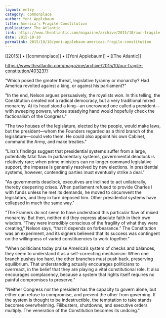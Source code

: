 ```yaml
---
layout: entry
category: commonplace
author: Yoni Applebaum
title: America's Fragile Constitution
publication: The Atlantic
link: https://www.theatlantic.com/magazine/archive/2015/10/our-fragile-constitution/403237/
date: 2015-10-10
permalink: 2015/10/10/yoni-applebaum-americas-fragile-constitution
---
```


[[2015]] • [[commonplace]] • [[Yoni Applebaum]] • [[The Atlantic]]

https://www.theatlantic.com/magazine/archive/2015/10/our-fragile-constitution/403237/

"Which posed the greater threat, legislative tyranny or monarchy? Had America revolted against a king, or against his parliament?"

"In the end, Nelson argues persuasively, the royalists won. In this telling, the Constitution created not a radical democracy, but a very traditional mixed monarchy. At its head stood a king—an uncrowned one called a president—with sweeping powers, whose steadying hand would hopefully check the factionalism of the Congress."

"The two houses of the legislature, elected by the people, would make laws, but the president—whom the Founders regarded as a third branch of the legislature—could veto them. He could also appoint his own Cabinet, command the Army, and make treaties."

"Linz’s findings suggest that presidential systems suffer from a large, potentially fatal flaw. In parliamentary systems, governmental deadlock is relatively rare; when prime ministers can no longer command legislative support, the impasse is generally resolved by new elections. In presidential systems, however, contending parties must eventually strike a deal."

"As governments deadlock, executives are inclined to act unilaterally, thereby deepening crises. When parliament refused to provide Charles I with funds unless he met its demands, he moved to circumvent the legislators, and they in turn deposed him. Other presidential systems have collapsed in much the same way."

"The Framers do not seem to have understood this particular flaw of mixed monarchy. But then, neither did they express absolute faith in their own wisdom. “They were incredibly conscious of the fragility of what they were creating,” Nelson says, “that it depends on forbearance.” The Constitution was an experiment, and its signers believed that its success was contingent on the willingness of varied constituencies to work together."

"When politicians today praise America’s system of checks and balances, they seem to understand it as a self-correcting mechanism: When one branch pushes too hard, the other branches must push back, preserving equilibrium. That understanding actually encourages politicians to overreact, in the belief that they are playing a vital constitutional role. It also encourages complacency, because a system that rights itself requires no painful compromises to preserve."

"Neither Congress nor the president has the capacity to govern alone, but either can refuse to compromise, and prevent the other from governing. If the system is thought to be indestructible, the temptation to take stands becomes overwhelming. Filibusters, shutdowns, and executive orders multiply. The veneration of the Constitution becomes its undoing."
